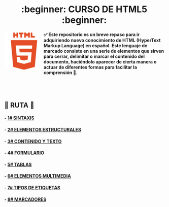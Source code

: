 <div align="center">
  <h1>:beginner: CURSO DE HTML5 :beginner:</h1>
</div>

<img src="https://github.com/judali05/HTML-5/blob/main/html_logo.png" style="width: 120px; height: 120px; margin: 2px;" align="left">

#### :white_check_mark: Este repositorio es un breve repaso para ir adquiriendo nuevo conocimiento de HTML (HyperText Markup Language) en español. Este lenguaje de marcado consiste en una serie de elementos que sirven para cerrar, delimitar o marcar el contenido del documento, haciéndolo aparecer de cierta manera o actuar de diferentes formas para facilitar la comprensión :bookmark_tabs:.    

<br><br>

## :beginner: RUTA :beginner:

#### - [1# SINTAXIS](https://github.com/judali05/HTML-5/blob/main/RUTA/1%23%20SINTAXIS.md)
#### - [2# ELEMENTOS ESTRUCTURALES](https://github.com/judali05/HTML-5/blob/main/RUTA/2%23%20ELEMENTOS%20ESTRUCTURALES.md)
#### - [3# CONTENIDO Y TEXTO](https://github.com/judali05/HTML-5/blob/main/RUTA/3%23%20CONTENIDO%20Y%20TEXTO.md)
#### - [4# FORMULARIO](https://github.com/judali05/HTML-5/blob/main/RUTA/4%23%20FORMULARIO.md)
#### - [5# TABLAS](https://github.com/judali05/HTML-5/blob/main/RUTA/5%23%20TABLAS.md)
#### - [6# ELEMENTOS MULTIMEDIA](https://github.com/judali05/HTML-5/blob/main/RUTA/6%23%20ELEMENTOS%20MULTIMEDIA.md)
#### - [7# TIPOS DE ETIQUETAS](https://github.com/judali05/HTML-5/blob/main/RUTA/7%23%20TIPOS%20DE%20ETIQUETAS.md)
#### - [8# MARCADORES](https://github.com/judali05/HTML-5/blob/main/RUTA/8%23%20MARCADORES.md)

